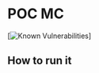 # POC MC 

[![Known Vulnerabilities]([https://snyk.io/test/github/b9admin/poc/badge.svg](https://snyk.io/test/github/b9admin/poc/badge.svg))]

## How to run it 
